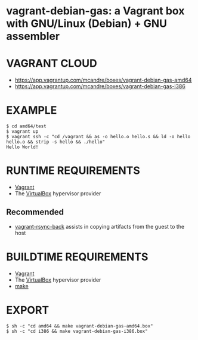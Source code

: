 # vagrant-debian-gas: a Vagrant box with GNU/Linux (Debian) + GNU assembler

# VAGRANT CLOUD

* https://app.vagrantup.com/mcandre/boxes/vagrant-debian-gas-amd64
* https://app.vagrantup.com/mcandre/boxes/vagrant-debian-gas-i386

# EXAMPLE

```console
$ cd amd64/test
$ vagrant up
$ vagrant ssh -c "cd /vagrant && as -o hello.o hello.s && ld -o hello hello.o && strip -s hello && ./hello"
Hello World!
```

# RUNTIME REQUIREMENTS

* [Vagrant](https://www.vagrantup.com)
* The [VirtualBox](https://www.virtualbox.org) hypervisor provider

## Recommended

* [vagrant-rsync-back](https://github.com/smerrill/vagrant-rsync-back) assists in copying artifacts from the guest to the host

# BUILDTIME REQUIREMENTS

* [Vagrant](https://www.vagrantup.com)
* The [VirtualBox](https://www.virtualbox.org) hypervisor provider
* [make](https://www.gnu.org/software/make/)

# EXPORT

```console
$ sh -c "cd amd64 && make vagrant-debian-gas-amd64.box"
$ sh -c "cd i386 && make vagrant-debian-gas-i386.box"
```
